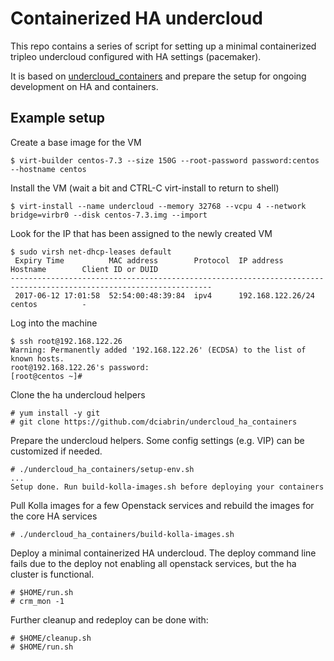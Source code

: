 # Containerized HA undercloud

This repo contains a series of script for setting up a minimal
containerized tripleo undercloud configured with HA settings (pacemaker).

It is based on
[undercloud_containers](https://github.com/dprince/undercloud_containers)
and prepare the setup for ongoing development on HA and containers.

## Example setup

Create a base image for the VM

    $ virt-builder centos-7.3 --size 150G --root-password password:centos --hostname centos

Install the VM (wait a bit and CTRL-C virt-install to return to shell)

    $ virt-install --name undercloud --memory 32768 --vcpu 4 --network bridge=virbr0 --disk centos-7.3.img --import

Look for the IP that has been assigned to the newly created VM

    $ sudo virsh net-dhcp-leases default
     Expiry Time          MAC address        Protocol  IP address                Hostname        Client ID or DUID
    -------------------------------------------------------------------------------------------------------------------
     2017-06-12 17:01:58  52:54:00:48:39:84  ipv4      192.168.122.26/24         centos          -

Log into the machine

    $ ssh root@192.168.122.26
    Warning: Permanently added '192.168.122.26' (ECDSA) to the list of known hosts.
    root@192.168.122.26's password: 
    [root@centos ~]# 

Clone the ha undercloud helpers

    # yum install -y git
    # git clone https://github.com/dciabrin/undercloud_ha_containers

Prepare the undercloud helpers. Some config settings (e.g. VIP) can be customized if needed.

    # ./undercloud_ha_containers/setup-env.sh
    ...
    Setup done. Run build-kolla-images.sh before deploying your containers

Pull Kolla images for a few Openstack services and rebuild the images for the core HA services

    # ./undercloud_ha_containers/build-kolla-images.sh

Deploy a minimal containerized HA undercloud. 
The deploy command line fails due to the deploy not enabling all
openstack services, but the ha cluster is functional.

    # $HOME/run.sh
    # crm_mon -1

Further cleanup and redeploy can be done with:

    # $HOME/cleanup.sh
    # $HOME/run.sh

